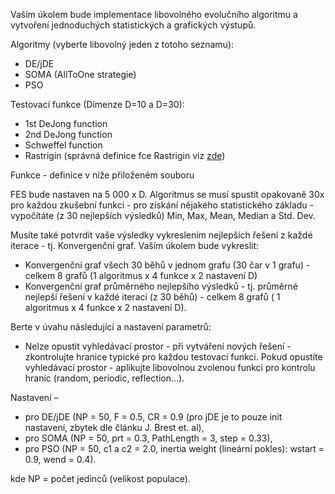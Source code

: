 Vaším úkolem bude implementace libovolného evolučního algoritmu a vytvoření jednoduchých statistických a grafických výstupů.

Algoritmy (vyberte libovolný jeden z totoho seznamu):

* DE/jDE
* SOMA (AllToOne strategie)
* PSO

Testovací funkce (Dimenze D=10 a D=30):

* 1st DeJong function
* 2nd DeJong function
* Schweffel function
* Rastrigin (správná definice fce Rastrigin viz [zde](http://www.sfu.ca/~ssurjano/rastr.html))

Funkce - definice v níže přiloženém souboru

FES bude nastaven na 5 000 x D. Algoritmus se musí spustit opakovaně 30x pro každou zkušební funkci - 
pro získání nějakého statistického základu - vypočítáte (z 30 nejlepších výsledků) Min, Max, Mean, Median a Std. Dev.

Musíte také potvrdit vaše výsledky vykreslením nejlepších řešení z každé iterace - tj. Konvergenční graf.
Vaším úkolem bude vykreslit:

* Konvergenční graf všech 30 běhů v jednom grafu (30 čar v 1 grafu) - celkem 8 grafů (1 algoritmus x 4 funkce x 2 nastavení D)
* Konvergenční graf průměrného nejlepšího výsledků - tj. průměrné nejlepší řešení v každé iteraci (z 30 běhů) - celkem 8 grafů ( 1 algoritmus x 4 funkce x 2 nastavení D).

Berte v úvahu následující a nastavení parametrů:

* Nelze opustit vyhledávací prostor - při vytváření nových řešení - zkontrolujte hranice typické pro každou testovací funkci. Pokud opustíte vyhledávací prostor - aplikujte libovolnou zvolenou funkci pro kontrolu hranic (random, periodic, reflection...).

Nastavení –

* pro DE/jDE (NP = 50, F = 0.5, CR = 0.9 (pro jDE je to pouze init nastavení, zbytek dle článku J. Brest et. al),
* pro SOMA (NP = 50, prt = 0.3, PathLength = 3, step = 0.33),
* pro PSO (NP = 50, c1 a c2 = 2.0, inertia weight (lineární pokles): wstart = 0.9, wend = 0.4).

kde NP = počet jedinců (velikost populace).
